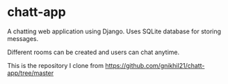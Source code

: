 # chatt-app
A chatting web application using Django.
Uses SQLite database for storing messages.

Different rooms can be created and users can chat anytime.

This is the repository I clone from https://github.com/gnikhil21/chatt-app/tree/master